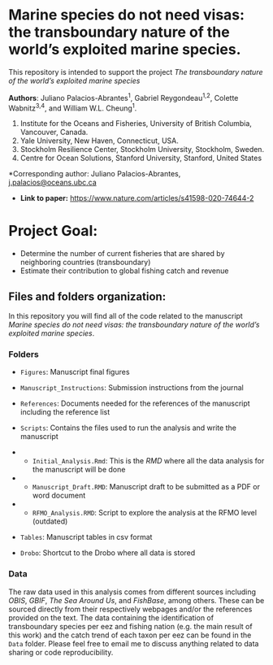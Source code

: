 # Marine species do not need visas: the transboundary nature of the world’s exploited marine species.

This repository is intended to support the project *The transboundary nature of the world’s exploited marine species* 

**Authors**: Juliano Palacios-Abrantes<sup>1</sup>, Gabriel Reygondeau<sup>1,2</sup>, Colette Wabnitz<sup>3,4</sup>, and William W.L. Cheung<sup>1</sup>.


1. Institute for the Oceans and Fisheries, University of British Columbia, Vancouver, Canada.  
2. Yale University, New Haven, Connecticut, USA.  
3. Stockholm Resilience Center, Stockholm University, Stockholm, Sweden.  
4. Centre for Ocean Solutions, Stanford University, Stanford, United States

\*Corresponding author: Juliano Palacios-Abrantes, j.palacios@oceans.ubc.ca

- **Link to paper:** https://www.nature.com/articles/s41598-020-74644-2


# Project Goal:

- Determine the number of current fisheries that are shared by neighboring countries (transboundary)
- Estimate their contribution to global fishing catch and revenue

## Files and folders organization:

In this repository you will find all of the code related to the manuscript *Marine species do not need visas: the transboundary nature of the world’s exploited marine species*. 

### Folders

- `Figures`: Manuscript final figures

- `Manuscript_Instructions`: Submission instructions from the journal

- `References`: Documents needed for the references of the manuscript including the reference list

- `Scripts`: Contains the files used to run the analysis and write the manuscript

- - `Initial_Analysis.Rmd`: This is the *RMD* where all the data analysis for the manuscript will be done

- - `Manuscript_Draft.RMD`: Manuscript draft to be submitted as a PDF or word document

- - `RFMO_Analysis.RMD`: Script to explore the analysis at the RFMO level (outdated)


- `Tables`: Manuscript tables in csv format

- `Drobo`: Shortcut to the Drobo where all data is stored

### Data

The raw data used in this analysis comes from different sources including *OBIS*, *GBIF*, *The Sea Around Us*, and *FishBase*, among others. These can be sourced directly from their respectively webpages and/or the references provided on the text. The data containing the identification of transboundary species per eez and fishing nation (e.g. the main result of this work) and the catch trend of each taxon per eez can be found in the `Data` folder. Please feel free to email me to discuss anything related to data sharing or code reproducibility.
